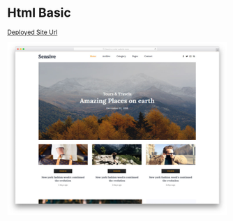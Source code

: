 # Html Basic

[Deployed Site Url](https://relaxed-shannon-cbad46.netlify.app/)

![Template Image](./templateimg.jpg)
